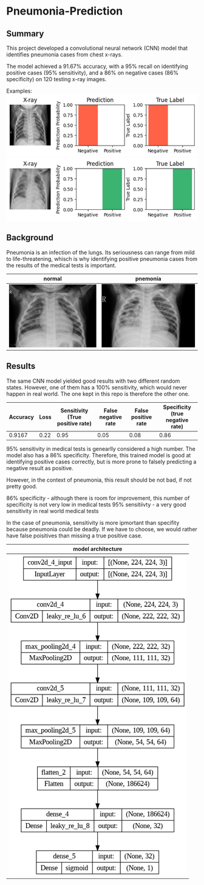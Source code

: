 # Pneumonia-Prediction

## Summary

This project developed a convolutional neural network (CNN) model that identifies pneumonia cases from chest x-rays.

The model achieved a 91.67% accuracy, with a 95% recall on identifying positive cases (95% sensitivity), and a 86% on negative cases (86% specificity) on 120 testing x-ray images.

Examples: 
![predict](/images/test_5.png) ![predict2](/images/test_78.png)

## Background

Pneumonia is an infection of the lungs. Its seriousness can range from mild to life-threatening, whisch is why identifying positive pneumonia cases from the results of the medical tests is important.

| normal | pnemonia |
|-------|-------|
| ![normal x ray](/chest_xray/val/NORMAL/NORMAL2-IM-1436-0001.jpeg) | ![pna x ray](/chest_xray/val/PNEUMONIA/person1954_bacteria_4886.jpeg) |


## Results

The same CNN model yielded good results with two different random states. However, one of them has a 100% sensitivity, which would never happen in real world. The one kept in this repo is therefore the other one.

| Accuracy | Loss | Sensitivity (True positive rate) | False negative rate | False positive rate | Specificity (true negative rate) |
|------|-----|-----|-----|------|------|
| 0.9167 | 0.22 | 0.95 | 0.05 | 0.08 | 0.86 |

95% sensitivity in medical tests is genearlly considered a high number. The model also has a 86% specificity. Therefore, this trained model is good at identifying positive cases correctly, but is more prone to falsely predicting a negative result as positive.

However, in the context of pneumonia, this result should be not bad, if not pretty good.

86% specificity - although there is room for improvement, this number of specificity is not very low in medical tests
95% sensitiivty - a very good sensitivity in real world medical tests

In the case of pneumonia, sensitivity is more ipmortant than specifity because pneumonia could be deadly. If we have to choose, we would rather have false poisitives than missing a true positive case.

| model architecture |
|-----|
| ![arch](/images/cnn_architecture.png)

